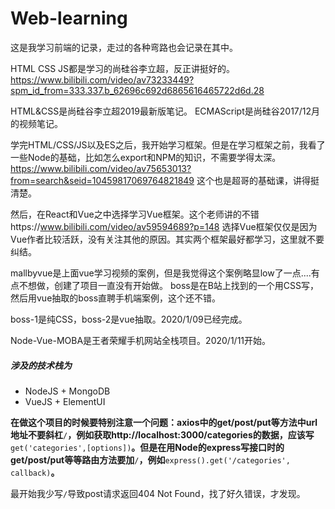 # Web-learning

这是我学习前端的记录，走过的各种弯路也会记录在其中。

HTML CSS JS都是学习的尚硅谷李立超，反正讲挺好的。
https://www.bilibili.com/video/av73233449?spm_id_from=333.337.b_62696c692d6865616465722d6d.28

HTML&CSS是尚硅谷李立超2019最新版笔记。
ECMAScript是尚硅谷2017/12月的视频笔记。


学完HTML/CSS/JS以及ES之后，我开始学习框架。但是在学习框架之前，我看了一些Node的基础，比如怎么export和NPM的知识，不需要学得太深。https://www.bilibili.com/video/av75653013?from=search&seid=10459817069764821849 这个也是超哥的基础课，讲得挺清楚。

然后，在React和Vue之中选择学习Vue框架。这个老师讲的不错https://www.bilibili.com/video/av59594689?p=148
选择Vue框架仅仅是因为Vue作者比较活跃，没有关注其他的原因。其实两个框架最好都学习，这里就不要纠结。

mallbyvue是上面vue学习视频的案例，但是我觉得这个案例略显low了一点....有点不想做，创建了项目一直没有开始做。
boss是在B站上找到的一个用CSS写，然后用vue抽取的boss直聘手机端案例，这个还不错。

boss-1是纯CSS，boss-2是vue抽取。2020/1/09已经完成。

Node-Vue-MOBA是王者荣耀手机网站全栈项目。2020/1/11开始。
##### 涉及的技术栈为
- NodeJS + MongoDB
- VueJS + ElementUI

**在做这个项目的时候要特别注意一个问题：axios中的get/post/put等方法中url地址不要斜杠**`/`**，例如获取http://localhost:3000/categories的数据，应该写**`get('categories',[options])`**。但是在用Node的express写接口时的get/post/put等等路由方法要加**`/`**，例如**`express().get('/categories', callback)`**。**

最开始我少写`/`导致post请求返回404 Not Found，找了好久错误，才发现。
